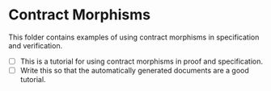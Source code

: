 # Contract Morphisms

This folder contains examples of using contract morphisms in specification and verification.

- [ ] This is a tutorial for using contract morphisms in proof and specification.
- [ ] Write this so that the automatically generated documents are a good tutorial.
